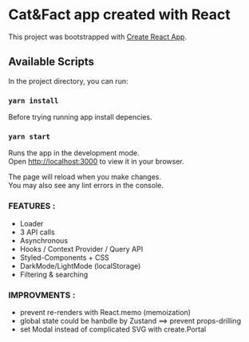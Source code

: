 # Cat&Fact app created with React

This project was bootstrapped with [Create React App](https://github.com/facebook/create-react-app).

## Available Scripts

In the project directory, you can run:

### `yarn install`

Before trying running app install depencies.

### `yarn start`

Runs the app in the development mode.\
Open [http://localhost:3000](http://localhost:3000) to view it in your browser.

The page will reload when you make changes.\
You may also see any lint errors in the console.

### FEATURES :

 - Loader
 - 3 API calls
 - Asynchronous
 - Hooks / Context Provider / Query API
 - Styled-Components + CSS
 - DarkMode/LightMode (localStorage)
 - Filtering & searching

### IMPROVMENTS :
 
 - prevent re-renders with React.memo (memoization)
 - global state could be hanbdle by Zustand ==> prevent props-drilling
 - set Modal instead of complicated SVG with create.Portal